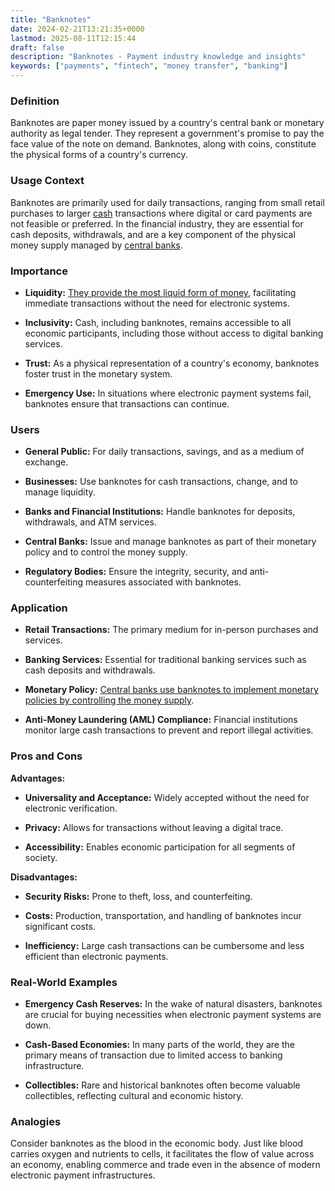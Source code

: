 ```yaml
---
title: "Banknotes"
date: 2024-02-21T13:21:35+0000
lastmod: 2025-08-11T12:15:44
draft: false
description: "Banknotes - Payment industry knowledge and insights"
keywords: ["payments", "fintech", "money transfer", "banking"]
---
```


### Definition

Banknotes are paper money issued by a country's central bank or monetary authority as legal tender. They represent a government's promise to pay the face value of the note on demand. Banknotes, along with coins, constitute the physical forms of a country's currency.

### Usage Context

Banknotes are primarily used for daily transactions, ranging from small retail purchases to larger [cash](https://faisalkhan.com/learn/resources-and-references/cash/) transactions where digital or card payments are not feasible or preferred. In the financial industry, they are essential for cash deposits, withdrawals, and are a key component of the physical money supply managed by [central banks](https://faisalkhanllc.xyz/resources/payments-wiki/c/central-banks/).

### Importance 

- **Liquidity:** [They provide the most liquid form of money](https://faisalkhanllc.xyz/resources/payments-wiki/l/liquidity/), facilitating immediate transactions without the need for electronic systems.

- **Inclusivity:** Cash, including banknotes, remains accessible to all economic participants, including those without access to digital banking services.

- **Trust:** As a physical representation of a country's economy, banknotes foster trust in the monetary system.

- **Emergency Use:** In situations where electronic payment systems fail, banknotes ensure that transactions can continue.

### Users

- **General Public:** For daily transactions, savings, and as a medium of exchange.

- **Businesses:** Use banknotes for cash transactions, change, and to manage liquidity.

- **Banks and Financial Institutions:** Handle banknotes for deposits, withdrawals, and ATM services.

- **Central Banks:** Issue and manage banknotes as part of their monetary policy and to control the money supply.

- **Regulatory Bodies:** Ensure the integrity, security, and anti-counterfeiting measures associated with banknotes.

### Application

- **Retail Transactions:** The primary medium for in-person purchases and services.

- **Banking Services:** Essential for traditional banking services such as cash deposits and withdrawals.

- **Monetary Policy:** [Central banks use banknotes to implement monetary policies by controlling the money supply](https://faisalkhanllc.xyz/resources/payments-wiki/m/monetary-policy/).

- **Anti-Money Laundering (AML) Compliance:** Financial institutions monitor large cash transactions to prevent and report illegal activities.

### Pros and Cons

**Advantages:**

- **Universality and Acceptance:** Widely accepted without the need for electronic verification.

- **Privacy:** Allows for transactions without leaving a digital trace.

- **Accessibility:** Enables economic participation for all segments of society.

**Disadvantages:**

- **Security Risks:** Prone to theft, loss, and counterfeiting.

- **Costs:** Production, transportation, and handling of banknotes incur significant costs.

- **Inefficiency:** Large cash transactions can be cumbersome and less efficient than electronic payments.

### Real-World Examples

- **Emergency Cash Reserves:** In the wake of natural disasters, banknotes are crucial for buying necessities when electronic payment systems are down.

- **Cash-Based Economies:** In many parts of the world, they are the primary means of transaction due to limited access to banking infrastructure.

- **Collectibles:** Rare and historical banknotes often become valuable collectibles, reflecting cultural and economic history.

### Analogies

Consider banknotes as the blood in the economic body. Just like blood carries oxygen and nutrients to cells, it facilitates the flow of value across an economy, enabling commerce and trade even in the absence of modern electronic payment infrastructures.